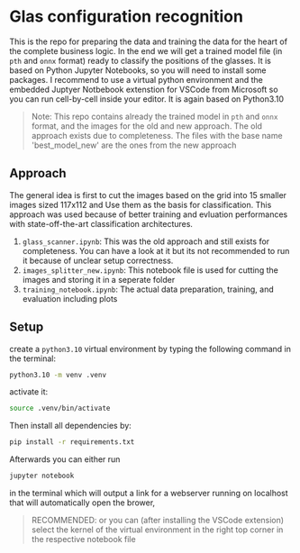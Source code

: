# Glas configuration recognition

This is the repo for preparing the data and training the data for the heart of the complete business logic. In the end we will get a trained model file (in `pth` and `onnx` format) ready to classify the positions of the glasses. It is based on Python Jupyter Notebooks, so you will need to install some packages. I recommend to use a virtual python environment and the embedded Juptyer Notbebook extenstion for VSCode from Microsoft so you can run cell-by-cell inside your editor. It is again based on Python3.10

> Note: This repo contains already the trained model in `pth` and `onnx` format, and the images for the old and new approach. The old approach exists due to completeness. The files with the base name 'best_model_new' are the ones from the new approach

## Approach

The general idea is first to cut the images based on the grid into 15 smaller images sized 117x112 and Use them as the basis for classification. This approach was used because of better training and evluation performances with state-off-the-art classification architectures.

1. `glass_scanner.ipynb`: This was the old approach and still exists for completeness. You can have a look at it but its not recommended to run it because of unclear setup correctness.
2. `images_splitter_new.ipynb`: This notebook file is used for cutting the images and storing it in a seperate folder
3. `training_notebook.ipynb`: The actual data preparation, training, and evaluation including plots

## Setup

create a `python3.10` virtual environment by typing the following command in the terminal:

```bash
python3.10 -m venv .venv
```

activate it:

```bash
source .venv/bin/activate
```

Then install all dependencies by:

```bash
pip install -r requirements.txt
```

Afterwards you can either run

```bash
jupyter notebook
```

in the terminal which will output a link for a webserver running on localhost that will automatically open the brower,

> RECOMMENDED: or you can (after installing the VSCode extension) select the kernel of the virtual environment in the right top corner in the respective notebook file
